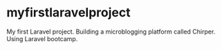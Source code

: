 # myfirstlaravelproject
My first Laravel project. Building a microblogging platform called Chirper. Using Laravel bootcamp.
